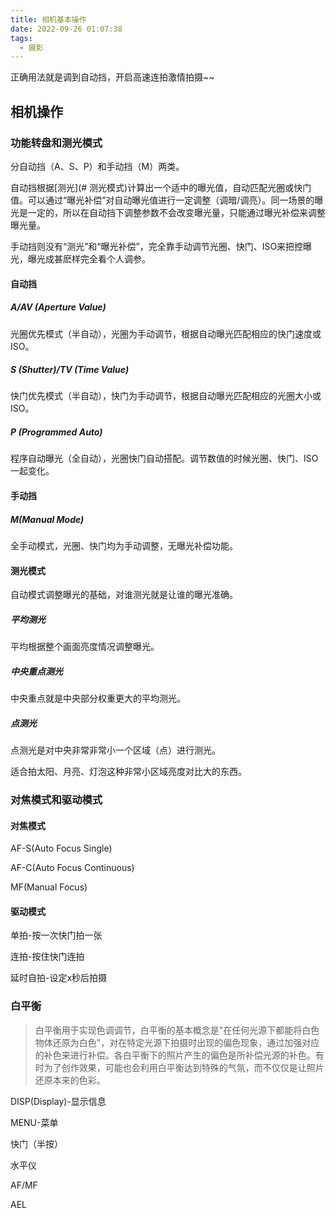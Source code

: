 ```yaml
---
title: 相机基本操作
date: 2022-09-26 01:07:38
tags:
  - 摄影
---
```


正确用法就是调到自动挡，开启高速连拍激情拍摄~~

<!--more-->

## 相机操作

### 功能转盘和测光模式

分自动挡（A、S、P）和手动挡（M）两类。

自动挡根据[测光](# 测光模式)计算出一个适中的曝光值，自动匹配光圈或快门值。可以通过“曝光补偿”对自动曝光值进行一定调整（调暗/调亮）。同一场景的曝光是一定的，所以在自动挡下调整参数不会改变曝光量，只能通过曝光补偿来调整曝光量。

手动挡则没有“测光”和“曝光补偿”，完全靠手动调节光圈、快门、ISO来把控曝光，曝光成甚麽样完全看个人调参。

#### 自动挡

##### A/AV (Aperture Value)

光圈优先模式（半自动），光圈为手动调节，根据自动曝光匹配相应的快门速度或ISO。

##### S (Shutter)/TV (Time Value)

快门优先模式（半自动），快门为手动调节，根据自动曝光匹配相应的光圈大小或ISO。

##### P (Programmed Auto)

程序自动曝光（全自动），光圈快门自动搭配。调节数值的时候光圈、快门、ISO一起变化。

#### 手动挡

##### M(Manual Mode)

全手动模式，光圈、快门均为手动调整，无曝光补偿功能。



#### 测光模式

自动模式调整曝光的基础，对谁测光就是让谁的曝光准确。

##### 平均测光

平均根据整个画面亮度情况调整曝光。

##### 中央重点测光

中央重点就是中央部分权重更大的平均测光。

##### 点测光

点测光是对中央非常非常小一个区域（点）进行测光。

适合拍太阳、月亮、灯泡这种非常小区域亮度对比大的东西。





### 对焦模式和驱动模式

#### 对焦模式

AF-S(Auto Focus Single)

AF-C(Auto Focus Continuous)

MF(Manual Focus)

#### 驱动模式

单拍-按一次快门拍一张

连拍-按住快门连拍

延时自拍-设定x秒后拍摄



### 白平衡

> 白平衡用于实现色调调节，白平衡的基本概念是"在任何光源下都能将白色物体还原为白色"，对在特定光源下拍摄时出现的偏色现象，通过加强对应的补色来进行补偿。各白平衡下的照片产生的偏色是所补偿光源的补色。有时为了创作效果，可能也会利用白平衡达到特殊的气氛，而不仅仅是让照片还原本来的色彩。



DISP(Display)-显示信息

MENU-菜单

快门（半按）

水平仪

AF/MF

AEL
